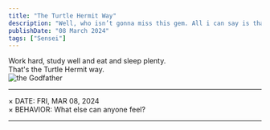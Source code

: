 ```yaml
---
title: "The Turtle Hermit Way"
description: "Well, who isn’t gonna miss this gem. All i can say is thank you. Thank You for being the you. The Godfather of Shonen Manga.                                    "
publishDate: "08 March 2024"
tags: ["Sensei"]
---
```

Work hard, study well and eat and sleep plenty.
<br>That's the Turtle Hermit way.
<br>
![the Godfather](@/assets/AkiraSensei.png)

---

× DATE: FRI, MAR 08, 2024 <br> 
× BEHAVIOR: What else can anyone feel? <br>

---
